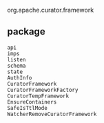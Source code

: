 org.apache.curator.framework
## package
```
api
imps
listen
schema
state
AuthInfo
CuratorFramework
CuratorFrameworkFactory
CuratorTempFramework
EnsureContainers
SafeIsTtlMode
WatcherRemoveCuratorFramework
```